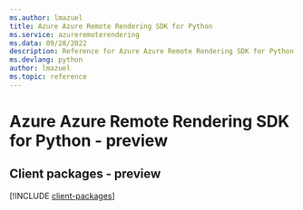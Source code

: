 ```yaml
---
ms.author: lmazuel
title: Azure Azure Remote Rendering SDK for Python
ms.service: azureremoterendering
ms.data: 09/28/2022
description: Reference for Azure Azure Remote Rendering SDK for Python
ms.devlang: python
author: lmazuel
ms.topic: reference
---
```

# Azure Azure Remote Rendering SDK for Python - preview

## Client packages - preview
[!INCLUDE [client-packages](azure-remote-rendering-client-index.md)]